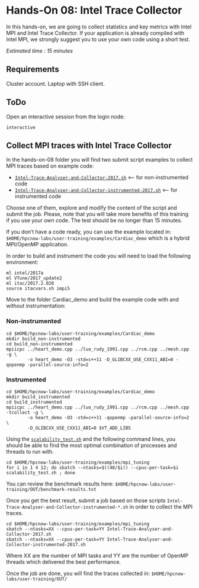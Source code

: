 <!--
Copyright (C) 2017 Jordi Blasco
Permission is granted to copy, distribute and/or modify this document
under the terms of the GNU Free Documentation License, Version 1.3
or any later version published by the Free Software Foundation;
with no Invariant Sections, no Front-Cover Texts, and no Back-Cover Texts.
A copy of the license is included in the section entitled "GNU
Free Documentation License".

HPCNow!, hereby disclaims all copyright interest in this document
`hpcnow-labs' written by Jordi Blasco.
-->
# Hands-On 08: Intel Trace Collector

In this hands-on, we are going to collect statistics and key metrics with Intel MPI and Intel Trace Collector. If your application is already compiled with Intel MPI, we strongly suggest you to use your own code using a short test.

*Estimated time : 15 minutes*

## Requirements
Cluster account.
Laptop with SSH client.

## ToDo
Open an interactive session from the login node:

```
interactive
```

## Collect MPI traces with Intel Trace Collector

In the hands-on-08 folder you will find two submit script examples to collect MPI traces based on example code:
* [```Intel-Trace-Analyser-and-Collector-2017.sh```](examples/mpi_tuning/Intel-Trace-Analyser-and-Collector-2017.sh)                           <-- for non-instrumented code
* [```Intel-Trace-Analyser-and-Collector-instrumented-2017.sh```](examples/mpi_tuning/Intel-Trace-Analyser-and-Collector-instrumented-2017.sh) <-- for instrumented code

Choose one of them, explore and modify the content of the script and submit the job. Please, note that you will take more benefits of this training if you use your own code. The test should be no longer than 15 minutes.

If you don’t have a code ready, you can use the example located in: ```$HOME/hpcnow-labs/user-training/examples/Cardiac_demo``` which is a hybrid MPI/OpenMP application.

In order to build and instrument the code you will need to load the following environment:

```
ml intel/2017a
ml VTune/2017_update2
ml itac/2017.2.028
source itacvars.sh impi5
```

Move to the folder Cardiac_demo and build the example code with and without instrumentation:

### Non-instrumented
```
cd $HOME/hpcnow-labs/user-training/examples/Cardiac_demo
mkdir build_non-instrumented
cd build_non-instrumented
mpiicpc ../heart_demo.cpp ../luo_rudy_1991.cpp ../rcm.cpp ../mesh.cpp -g \
        -o heart_demo -O3 -std=c++11 -D_GLIBCXX_USE_CXX11_ABI=0 -qopenmp -parallel-source-info=2
```

### Instrumented
```
cd $HOME/hpcnow-labs/user-training/examples/Cardiac_demo
mkdir build_instrumented
cd build_instrumented
mpiicpc ../heart_demo.cpp ../luo_rudy_1991.cpp ../rcm.cpp ../mesh.cpp -tcollect -g \
        -o heart_demo -O3 -std=c++11 -qopenmp -parallel-source-info=2 \
        -D_GLIBCXX_USE_CXX11_ABI=0 $VT_ADD_LIBS
```

Using the [```scalability_test.sh```](examples/mpi_tuning/scalability_test.sh) and the following command lines, you should be able to find the most optimal combination of processes and threads to run with.

```
cd $HOME/hpcnow-labs/user-training/examples/mpi_tuning
for i in 1 4 12; do sbatch --ntasks=$((48/$i)) --cpus-per-task=$i scalability_test.sh ; done
```

You can review the benchmark results here: ```$HOME/hpcnow-labs/user-training/OUT/benchmark-results.txt```

Once you get the best result, submit a job based on those scripts ```Intel-Trace-Analyser-and-Collector-instrumented-*.sh``` in order to collect the MPI traces.

```
cd $HOME/hpcnow-labs/user-training/examples/mpi_tuning
sbatch --ntasks=XX --cpus-per-task=YY Intel-Trace-Analyser-and-Collector-2017.sh
sbatch --ntasks=XX --cpus-per-task=YY Intel-Trace-Analyser-and-Collector-instrumented-2017.sh
```
Where XX are the number of MPI tasks and YY are the number of OpenMP threads which delivered the best performance.

Once the job are done, you will find the traces collected in: ```$HOME/hpcnow-labs/user-training/OUT/```
